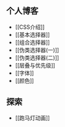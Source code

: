 ## 个人博客

- [[CSS介绍]]
- [[基本选择器]]
- [[组合选择器]]
- [[伪类选择器(一)]]
- [[伪类选择器(二)]]
- [[层叠与优先级]]
- [[字体]]
- [[颜色]]

## 探索

- [[跑马灯动画]]